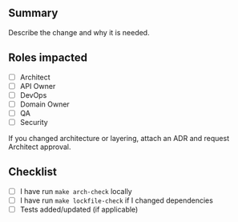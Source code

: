 ## Summary

Describe the change and why it is needed.

## Roles impacted
- [ ] Architect
- [ ] API Owner
- [ ] DevOps
- [ ] Domain Owner
- [ ] QA
- [ ] Security

If you changed architecture or layering, attach an ADR and request Architect approval.

## Checklist
- [ ] I have run `make arch-check` locally
- [ ] I have run `make lockfile-check` if I changed dependencies
- [ ] Tests added/updated (if applicable)

